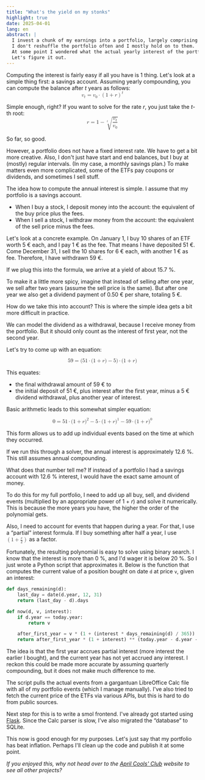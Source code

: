```yaml
---
title: "What's the yield on my stonks"
highlight: true
date: 2025-04-01
lang: en
abstract: |
  I invest a chunk of my earnings into a portfolio, largely comprising ETFs.
  I don't reshuffle the portfolio often and I mostly hold on to them.
  At some point I wondered what the actual yearly interest of the portfolio is?
  Let's figure it out.
---
```


Computing the interest is fairly easy if all you have is 1 thing.
Let's look at a simple thing first: a savings account.
Assuming yearly compounding, you can compute the balance after _t_ years as follows:
<math xmlns="http://www.w3.org/1998/Math/MathML" display="block">
  <mrow>
    <msub>
      <mi>v</mi>
      <mi>t</mi>
    </msub>
    <mo>=</mo>
    <msub>
      <mi>v</mi>
      <mn>0</mn>
    </msub>
    <mo>⋅</mo>
    <msup>
      <mrow>
        <mo fence="true" form="prefix">(</mo>
        <mn>1</mn>
        <mo>+</mo>
        <mi>r</mi>
        <mo fence="true" form="postfix">)</mo>
      </mrow>
      <mi>t</mi>
    </msup>
  </mrow>
</math>

Simple enough, right?
If you want to solve for the rate _r_, you just take the _t_-th root:
<math xmlns="http://www.w3.org/1998/Math/MathML" display="block">
  <mrow>
    <mi>r</mi>
    <mo>=</mo>
    <mn>1</mn>
    <mo>−</mo>
    <mroot>
      <mstyle displaystyle="true" scriptlevel="0">
        <mfrac>
          <msub>
            <mi>v</mi>
            <mi>t</mi>
          </msub>
          <msub>
            <mi>v</mi>
            <mn>0</mn>
          </msub>
        </mfrac>
      </mstyle>
      <mi>t</mi>
    </mroot>
  </mrow>
</math>

So far, so good.

However, a portfolio does not have a fixed interest rate.
We have to get a bit more creative.
Also, I don't just have start and end balances, but I buy at (mostly) regular intervals.
(In my case, a monthly savings plan.)
To make matters even more complicated, some of the ETFs pay coupons or dividends, and sometimes I sell stuff.

The idea how to compute the annual interest is simple.
I assume that my portfolio is a savings account.

* When I buy a stock, I deposit money into the account: the equivalent of the buy price plus the fees.
* When I sell a stock, I withdraw money from the account: the equivalent of the sell price minus the fees.

Let's look at a concrete example.
On January 1, I buy 10 shares of an ETF worth 5 € each, and I pay 1 € as the fee.
That means I have deposited 51 €.
Come December 31, I sell the 10 shares for 6 € each, with another 1 € as fee.
Therefore, I have withdrawn 59 €.

If we plug this into the formula, we arrive at a yield of about 15.7 %.

To make it a little more spicy, imagine that instead of selling after one year, we sell after two years (assume the sell price is the same).
But after one year we also get a dividend payment of 0.50 € per share, totaling 5 €.

How do we take this into account?
This is where the simple idea gets a bit more difficult in practice.

We can model the dividend as a withdrawal, because I receive money from the portfolio.
But it should only count as the interest of first year, not the second year.

Let's try to come up with an equation:

<math xmlns="http://www.w3.org/1998/Math/MathML" display="block" class="tml-display" style="display:block math;">
  <mrow>
    <mn>59</mn>
    <mo>=</mo>
    <mo form="prefix" stretchy="false">(</mo>
    <mn>51</mn>
    <mo>⋅</mo>
    <mo form="prefix" stretchy="false">(</mo>
    <mn>1</mn>
    <mo>+</mo>
    <mi>r</mi>
    <mo form="postfix" stretchy="false">)</mo>
    <mo>−</mo>
    <mn>5</mn>
    <mo form="postfix" stretchy="false">)</mo>
    <mo>⋅</mo>
    <mo form="prefix" stretchy="false">(</mo>
    <mn>1</mn>
    <mo>+</mo>
    <mi>r</mi>
    <mo form="postfix" stretchy="false">)</mo>
  </mrow>
</math>

This equates:

* the final withdrawal amount of 59 € to
* the initial deposit of 51 €, plus interest after the first year, minus a 5 € dividend withdrawal, plus another year of interest.

Basic arithmetic leads to this somewhat simpler equation:

<math xmlns="http://www.w3.org/1998/Math/MathML" display="block" class="tml-display" style="display:block math;">
  <mrow>
    <mn>0</mn>
    <mo>=</mo>
    <mn>51</mn>
    <mo>⋅</mo>
    <mo form="prefix" stretchy="false">(</mo>
    <mn>1</mn>
    <mo>+</mo>
    <mi>r</mi>
    <msup>
      <mo form="postfix" stretchy="false">)</mo>
      <mn>2</mn>
    </msup>
    <mo>−</mo>
    <mn>5</mn>
    <mo>⋅</mo>
    <mo form="prefix" stretchy="false">(</mo>
    <mn>1</mn>
    <mo>+</mo>
    <mi>r</mi>
    <msup>
      <mo form="postfix" stretchy="false">)</mo>
      <mn>1</mn>
    </msup>
    <mo>−</mo>
    <mn>59</mn>
    <mo>⋅</mo>
    <mo form="prefix" stretchy="false">(</mo>
    <mn>1</mn>
    <mo>+</mo>
    <mi>r</mi>
    <msup>
      <mo form="postfix" stretchy="false">)</mo>
      <mn>0</mn>
    </msup>
  </mrow>
</math>

This form allows us to add up individual events based on the time at which they occurred.

If we run this through a solver, the annual interest is approximately 12.6 %.
This still assumes annual compounding.

What does that number tell me?
If instead of a portfolio I had a savings account with 12.6 % interest, I would have the exact same amount of money.

To do this for my full portfolio, I need to add up all buy, sell, and dividend events (multiplied by an appropriate power of 1 + _r_) and solve it numerically.
This is because the more years you have, the higher the order of the polynomial gets.

Also, I need to account for events that happen during a year.
For that, I use a “partial” interest formula.
If I buy something after half a year, I use <math xmlns="http://www.w3.org/1998/Math/MathML"><mrow><mo fence="true" form="prefix">(</mo><mn>1</mn><mo>+</mo><mfrac><mi>r</mi><mn>2</mn></mfrac><mo fence="true" form="postfix">)</mo></mrow></math> as a factor.

Fortunately, the resulting polynomial is easy to solve using binary search.
I know that the interest is more than 0 %, and I'd wager it is below 20 %.
So I just wrote a Python script that approximates it.
Below is the function that computes the current value of a position bought on date `d` at price `v`, given an interest:

```python
def days_remaining(d):
    last_day = date(d.year, 12, 31)
    return (last_day - d).days

def now(d, v, interest):
    if d.year == today.year:
        return v

    after_first_year = v * (1 + (interest * days_remaining(d) / 365))
    return after_first_year * (1 + interest) ** (today.year - d.year - 1)
```

The idea is that the first year accrues partial interest (more interest the earlier I bought), and the current year has not yet accrued any interest.
I reckon this could be made more accurate by assuming quarterly compounding, but it does not make much difference to me.

The script pulls the actual events from a gargantuan LibreOffice Calc file with all of my portfolio events (which I manage manually).
I've also tried to fetch the current price of the ETFs via various APIs, but this is hard to do from public sources.

Next step for this is to write a smol frontend.
I've already got started using [Flask](https://flask.palletsprojects.com/en/stable/).
Since the Calc parser is slow, I've also migrated the “database” to SQLite.

This now is good enough for my purposes.
Let's just say that my portfolio has beat inflation.
Perhaps I'll clean up the code and publish it at some point.

_If you enjoyed this, why not head over to the [April Cools' Club](https://www.aprilcools.club/) website to see all other projects?_
